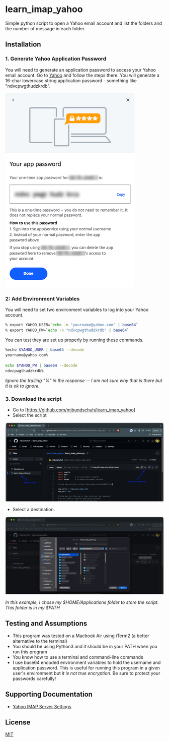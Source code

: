 # learn_imap_yahoo

Simple python script to open a Yahoo email account and list the folders and the number of message in each folder.

## Installation

### 1. Generate Yahoo Application Password

You will need to generate an application password to access your Yahoo email account. Go to [Yahoo](https://help.yahoo.com/kb/SLN15241.html) and follow the steps there. You will generate a 16-char lowercase string application password - something like "ndvcpwgthudzkrdb".

![Yahoo Generate App Password](images/gen-app-pw.png "Title")

### 2: Add Environment Variables

You will need to set two environment variables to log into your Yahoo account.

```bash
% export YAHOO_USER=`echo -n "yourname@yahoo.com" | base64`
% export YAHOO_PW=`echo -n "ndvcpwgthudzkrdb" | base64`
```

You can test they are set up properly by running these commands.

```bash
%echo $YAHOO_USER | base64 --decode
yourname@yahoo.com%

echo $YAHOO_PW | base64 --decode
ndvcpwgthudzkrdb%
```
_Ignore the trailing "%" in the response -- I am not sure why that is there but it is ok to ignore._ 

### 3. Download the script

* Go to [https://github.com/mjbundschuh/learn_imap_yahoo] 
* Select the script

![Download script](images/learn_imap_yahoo1.png "Download")

* Select a destination. 

![Select download location](images/learn_imap_yahoo2.png "Select Download Location")

_In this example, I chose my $HOME/Applications folder to store the script. This folder is in my $PATH_

## Testing and Assumptions

* This program was tested on a Macbook Air using iTerm2 (a better alternative to the terminal)
* You should be using Python3 and it should be in your PATH when you run this program
* You know how to use a terminal and command-line commands
* I use base64 encoded environment variables to hold the username and application password. This is useful for running this program in a given user's environment but *it is not true encryption*. Be sure to protect your passwords carefully!

## Supporting Documentation

* [Yahoo IMAP Server Settings](https://help.yahoo.com/kb/SLN4075.html)


## License

[MIT](https://choosealicense.com/licenses/mit/)
